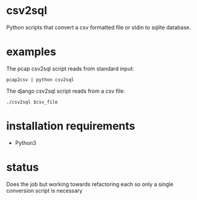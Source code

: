 # csv2sql

Python scripts that convert a csv formatted file or stdin to sqlite database.

# examples

The pcap csv2sql script reads from standard input:

    pcap2csv | python csv2sql

The django csv2sql script reads from a csv file:

    ./csv2sql $csv_file

# installation requirements

-   Python3

# status

Does the job but working towards refactoring each so only a single conversion
script is necessary
